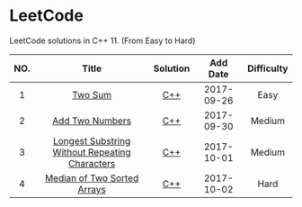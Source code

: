 LeetCode
========

LeetCode solutions in C++ 11. (From Easy to Hard)

|NO.|Title|Solution|Add Date|Difficulty|
|:-:|:---:|:------:|:------:|:--------:|
|1 | [Two Sum][1] | [C++](001.%20Two%20Sum) | 2017-09-26 | Easy|
|2 | [Add Two Numbers][2] | [C++](002.%20Add%20Two%20Numbers) | 2017-09-30 | Medium|
|3 | [Longest Substring Without Repeating Characters][3] | [C++](003.%20Longest%20Substring%20Without%20Repeating%20Characters) | 2017-10-01 | Medium|
|4 | [Median of Two Sorted Arrays][4] | [C++](004.%20Median%20of%20Two%20Sorted%20Arrays) | 2017-10-02 | Hard|


[1]:https://leetcode.com/problems/two-sum/description/
[2]:https://leetcode.com/problems/add-two-numbers/description/
[3]:https://leetcode.com/problems/longest-substring-without-repeating-characters/description/
[4]:https://leetcode.com/problems/median-of-two-sorted-arrays/description/

